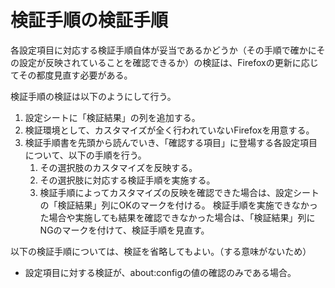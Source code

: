# 検証手順の検証手順

各設定項目に対応する検証手順自体が妥当であるかどうか（その手順で確かにその設定が反映されていることを確認できるか）の検証は、Firefoxの更新に応じてその都度見直す必要がある。

検証手順の検証は以下のようにして行う。

 1. 設定シートに「検証結果」の列を追加する。
 2. 検証環境として、カスタマイズが全く行われていないFirefoxを用意する。
 3. 検証手順書を先頭から読んでいき、「確認する項目」に登場する各設定項目について、以下の手順を行う。
    1. その選択肢のカスタマイズを反映する。
    2. その選択肢に対応する検証手順を実施する。
    3. 検証手順によってカスタマイズの反映を確認できた場合は、設定シートの「検証結果」列にOKのマークを付ける。
       検証手順を実施できなかった場合や実施しても結果を確認できなかった場合は、「検証結果」列にNGのマークを付けて、検証手順を見直す。

以下の検証手順については、検証を省略してもよい。（する意味がないため）

 * 設定項目に対する検証が、about:configの値の確認のみである場合。

